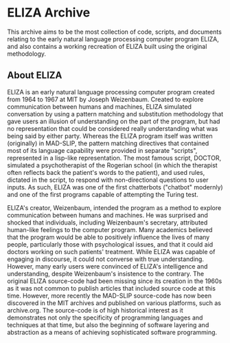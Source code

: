 # ELIZA Archive

This archive aims to be the most collection of code, scripts, and documents relating to the early natural language processing computer program ELIZA, and also contains a working recreation of ELIZA built using the original methodology. 

## About ELIZA

ELIZA is an early natural language processing computer program created from 1964 to 1967 at MIT by Joseph Weizenbaum. Created to explore communication between humans and machines, ELIZA simulated conversation by using a pattern matching and substitution methodology that gave users an illusion of understanding on the part of the program, but had no representation that could be considered really understanding what was being said by either party. Whereas the ELIZA program itself was written (originally) in MAD-SLIP, the pattern matching directives that contained most of its language capability were provided in separate "scripts", represented in a lisp-like representation. The most famous script, DOCTOR, simulated a psychotherapist of the Rogerian school (in which the therapist often reflects back the patient's words to the patient), and used rules, dictated in the script, to respond with non-directional questions to user inputs. As such, ELIZA was one of the first chatterbots ("chatbot" modernly) and one of the first programs capable of attempting the Turing test.

ELIZA's creator, Weizenbaum, intended the program as a method to explore communication between humans and machines. He was surprised and shocked that individuals, including Weizenbaum's secretary, attributed human-like feelings to the computer program. Many academics believed that the program would be able to positively influence the lives of many people, particularly those with psychological issues, and that it could aid doctors working on such patients' treatment. While ELIZA was capable of engaging in discourse, it could not converse with true understanding. However, many early users were convinced of ELIZA's intelligence and understanding, despite Weizenbaum's insistence to the contrary. The original ELIZA source-code had been missing since its creation in the 1960s as it was not common to publish articles that included source code at this time. However, more recently the MAD-SLIP source-code has now been discovered in the MIT archives and published on various platforms, such as archive.org. The source-code is of high historical interest as it demonstrates not only the specificity of programming languages and techniques at that time, but also the beginning of software layering and abstraction as a means of achieving sophisticated software programming.
